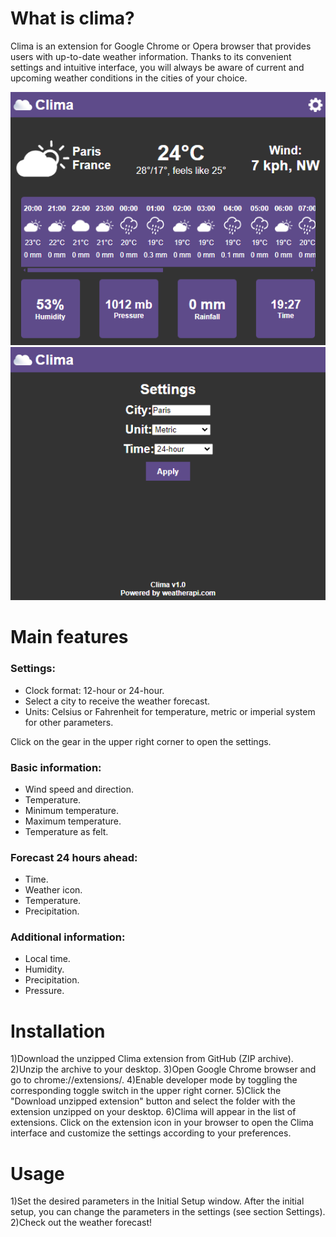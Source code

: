 # What is clima?

Clima is an extension for Google Chrome or Opera browser that provides users with up-to-date weather information. Thanks to its convenient settings and intuitive interface, you will always be aware of current and upcoming weather conditions in the cities of your choice.

![Main](img/Screenshots/Main.png)
![Settings](img/Screenshots/Settings.png)

# Main features

### Settings:

- Clock format: 12-hour or 24-hour.
- Select a city to receive the weather forecast.
- Units: Celsius or Fahrenheit for temperature, metric or imperial system for other parameters.

Click on the gear in the upper right corner to open the settings.

### Basic information:

- Wind speed and direction.
- Temperature.
- Minimum temperature.
- Maximum temperature.
- Temperature as felt.

### Forecast 24 hours ahead:

- Time.
- Weather icon.
- Temperature.
- Precipitation.

### Additional information:

- Local time.
- Humidity.
- Precipitation.
- Pressure.

# Installation

1)Download the unzipped Clima extension from GitHub (ZIP archive).
2)Unzip the archive to your desktop.
3)Open Google Chrome browser and go to chrome://extensions/.
4)Enable developer mode by toggling the corresponding toggle switch in the upper right corner.
5)Click the "Download unzipped extension" button and select the folder with the extension unzipped on your desktop.
6)Clima will appear in the list of extensions. Click on the extension icon in your browser to open the Clima interface and customize the settings according to your preferences.

# Usage
1)Set the desired parameters in the Initial Setup window. After the initial setup, you can change the parameters in the settings (see section Settings).
2)Check out the weather forecast!
